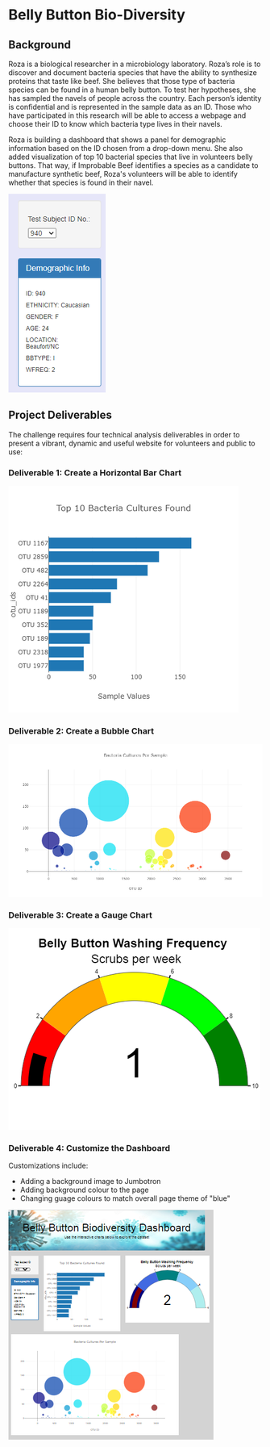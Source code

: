 # Belly Button Bio-Diversity

## Background

Roza is a biological researcher in a microbiology laboratory. Roza’s role is to discover and document bacteria species that have the ability to synthesize proteins that taste like beef. She believes that those type of bacteria species can be found in a human belly button. To test her hypotheses, she has sampled the navels of people across the country. Each person’s identity is confidential and is represented in the sample data as an ID. Those who have participated in this research will be able to access a webpage and choose their ID to know which bacteria type lives in their navels.

Roza is building a dashboard that shows a panel for demographic information based on the ID chosen from a drop-down menu. She also added visualization of top 10 bacterial species that live in volunteers belly buttons. That way, if Improbable Beef identifies a species as a candidate to manufacture synthetic beef, Roza's volunteers will be able to identify whether that species is found in their navel.

![image](https://github.com/amberwnaushahi/plotly_deploy/blob/main/images/ID%20Drop%20Down.png)


## Project Deliverables

The challenge requires four technical analysis deliverables in order to present a vibrant, dynamic and useful website for volunteers and public to use:

### Deliverable 1: Create a Horizontal Bar Chart
![image](https://github.com/amberwnaushahi/plotly_deploy/blob/main/images/BAR.png)

### Deliverable 2: Create a Bubble Chart
![image](https://github.com/amberwnaushahi/plotly_deploy/blob/main/images/SCATTER.png)


### Deliverable 3: Create a Gauge Chart
![image](https://github.com/amberwnaushahi/plotly_deploy/blob/main/images/GUAGE.png)

### Deliverable 4: Customize the Dashboard

Customizations include:

* Adding a background image to Jumbotron
* Adding background colour to the page
* Changing guage colours to match overall page theme of "blue"

![image](https://github.com/amberwnaushahi/plotly_deploy/blob/main/images/webpage.png)
